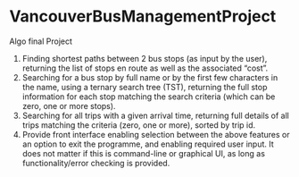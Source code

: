 # VancouverBusManagementProject
Algo final Project
1. Finding shortest paths between 2 bus stops (as input by the user), returning the list of stops en route as well as the associated “cost”. 
2. Searching for a bus stop by full name or by the first few characters in the name, using a ternary search tree (TST), 
returning the full stop information for each stop matching the search criteria (which can be zero, one or more stops).
3. Searching for all trips with a given arrival time, returning full details of all trips matching the criteria (zero, one or more), sorted by trip id.
4. Provide front interface enabling selection between the above features or an option to exit the programme, and enabling required user input. 
It does not matter if this is command-line or graphical UI, as long as functionality/error checking is provided. 

